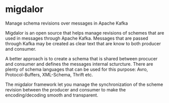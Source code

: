migdalor
========

Manage schema revisions over messages in Apache Kafka 

Migdalor is an open source that helps manage revisions of schemes that are used in messages through Apache Kafka.
Messages that are passed through Kafka may be created as clear text that are know to both producer and consumer.

A better approach is to create a schema that is shared between procucer and consumer and defines the messages internal scturcture.
There are plenty of schema languages that can be used for this purpose:
Avro, Protocol-Buffers, XML-Schema, Thrift etc.

The migdalor framework let you manage the synchronization of the scheme revision between the producer and consumer to make the encoding/decoding smooth and transparent.
